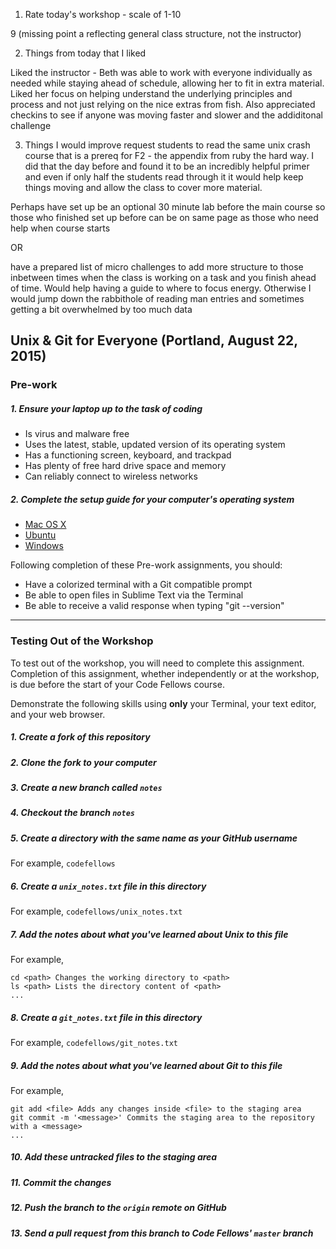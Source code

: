 1. Rate today's workshop - scale of 1-10

9 (missing point a reflecting general class structure, not the instructor)

2. Things from today that I liked

Liked the instructor - Beth was able to work with everyone individually as needed while staying ahead of schedule, allowing her to fit in extra material. Liked her focus on helping understand the underlying principles and process and not just relying on the nice extras from fish. Also appreciated checkins to see if anyone was moving faster and slower and the addiditonal challenge

3. Things I would improve
request students to read the same unix crash course that is a prereq for F2 - the appendix from ruby the hard way. I did that the day before and found it to be an incredibly helpful primer and even if only half the students read through it it would help keep things moving and allow the class to cover more material.

Perhaps have set up be an optional 30 minute lab before the main course so those who finished set up before can be on same page as those who need help when course starts

OR

have a prepared list of micro challenges to add more structure to those inbetween times when the class is working on a task and you finish ahead of time. Would help having a guide to where to focus energy. Otherwise I would jump down the rabbithole of reading man entries and sometimes getting a bit overwhelmed by too much data






Unix & Git for Everyone (Portland, August 22, 2015)
--------------------------------------------------

### Pre-work

##### 1. Ensure your laptop up to the task of coding

  - Is virus and malware free
  - Uses the latest, stable, updated version of its operating system
  - Has a functioning screen, keyboard, and trackpad
  - Has plenty of free hard drive space and memory
  - Can reliably connect to wireless networks

##### 2. Complete the setup guide for your computer's operating system

  - [Mac OS X](prework/mac/1_terminal.md)
  - [Ubuntu](prework/ubuntu/1_terminal.md)
  - [Windows](prework/windows/1_terminal.md)

Following completion of these Pre-work assignments, you should:
 - Have a colorized terminal with a Git compatible prompt
 - Be able to open files in Sublime Text via the Terminal
 - Be able to receive a valid response when typing "git --version"

---

### Testing Out of the Workshop

To test out of the workshop, you will need to complete this assignment. Completion of this assignment, whether independently or at the workshop, is due before the start of your Code Fellows course.

Demonstrate the following skills using **only** your Terminal, your text editor, and your web browser.

##### 1. Create a fork of this repository

##### 2. Clone the fork to your computer

##### 3. Create a new branch called `notes`

##### 4. Checkout the branch `notes`

##### 5. Create a directory with the same name as your GitHub username

For example, `codefellows`

##### 6. Create a `unix_notes.txt` file in this directory

For example, `codefellows/unix_notes.txt`

##### 7. Add the notes about what you've learned about Unix to this file

For example,

```
cd <path> Changes the working directory to <path>
ls <path> Lists the directory content of <path>
...
```

##### 8. Create a `git_notes.txt` file in this directory

For example, `codefellows/git_notes.txt`

##### 9. Add the notes about what you've learned about Git to this file

For example,

```
git add <file> Adds any changes inside <file> to the staging area
git commit -m '<message>' Commits the staging area to the repository with a <message>
...
```

##### 10. Add these untracked files to the staging area

##### 11. Commit the changes

##### 12. Push the branch to the `origin` remote on GitHub

##### 13. Send a pull request from this branch to Code Fellows' `master` branch
